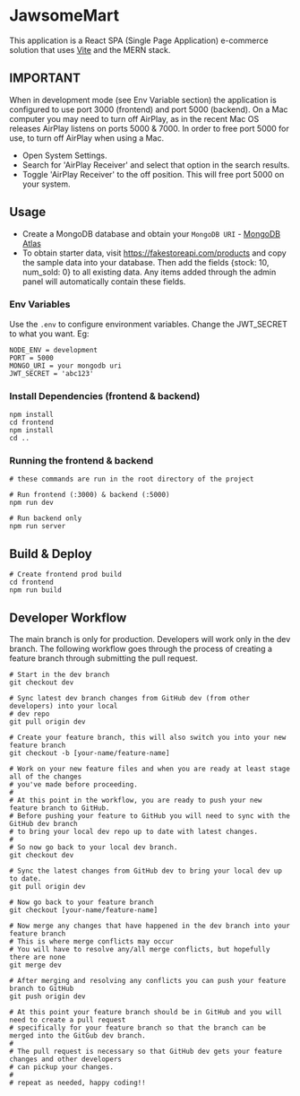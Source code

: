 # JawsomeMart

This application is a React SPA (Single Page Application) e-commerce solution that uses [Vite](https://vite.dev) and the MERN stack.

## IMPORTANT

When in development mode (see Env Variable section) the application is configured to use port 3000 (frontend) and port 5000 (backend).
On a Mac computer you may need to turn off AirPlay, as in the recent Mac OS releases AirPlay listens on ports 5000 & 7000.
In order to free port 5000 for use, to turn off AirPlay when using a Mac.

- Open System Settings.
- Search for 'AirPlay Receiver' and select that option in the search results.
- Toggle 'AirPlay Receiver' to the off position. This will free port 5000 on your system.

## Usage

- Create a MongoDB database and obtain your `MongoDB URI` - [MongoDB Atlas](https://www.mongodb.com/cloud/atlas/register)
- To obtain starter data, visit https://fakestoreapi.com/products and copy the sample data into your database. Then add the fields {stock: 10, num_sold: 0} to all existing data. Any items added through the admin panel will automatically contain these fields.

### Env Variables

Use the `.env` to configure environment variables. Change the JWT_SECRET to what you want. Eg:

```
NODE_ENV = development
PORT = 5000
MONGO_URI = your mongodb uri
JWT_SECRET = 'abc123'
```

### Install Dependencies (frontend & backend)

```
npm install
cd frontend
npm install
cd ..
```

### Running the frontend & backend

```
# these commands are run in the root directory of the project

# Run frontend (:3000) & backend (:5000)
npm run dev

# Run backend only
npm run server
```

## Build & Deploy

```
# Create frontend prod build
cd frontend
npm run build
```

## Developer Workflow

The main branch is only for production. Developers will work only in the dev branch. 
The following workflow goes through the process of creating a feature branch through 
submitting the pull request.

```
# Start in the dev branch
git checkout dev

# Sync latest dev branch changes from GitHub dev (from other developers) into your local
# dev repo
git pull origin dev

# Create your feature branch, this will also switch you into your new feature branch
git checkout -b [your-name/feature-name]

# Work on your new feature files and when you are ready at least stage all of the changes
# you've made before proceeding.
#
# At this point in the workflow, you are ready to push your new feature branch to GitHub.
# Before pushing your feature to GitHub you will need to sync with the GitHub dev branch
# to bring your local dev repo up to date with latest changes.
#
# So now go back to your local dev branch.
git checkout dev

# Sync the latest changes from GitHub dev to bring your local dev up to date.
git pull origin dev

# Now go back to your feature branch
git checkout [your-name/feature-name]

# Now merge any changes that have happened in the dev branch into your feature branch
# This is where merge conflicts may occur
# You will have to resolve any/all merge conflicts, but hopefully there are none 
git merge dev

# After merging and resolving any conflicts you can push your feature branch to GitHub
git push origin dev

# At this point your feature branch should be in GitHub and you will need to create a pull request
# specifically for your feature branch so that the branch can be merged into the GitGub dev branch.
#
# The pull request is necessary so that GitHub dev gets your feature changes and other developers
# can pickup your changes.
#
# repeat as needed, happy coding!!
```
